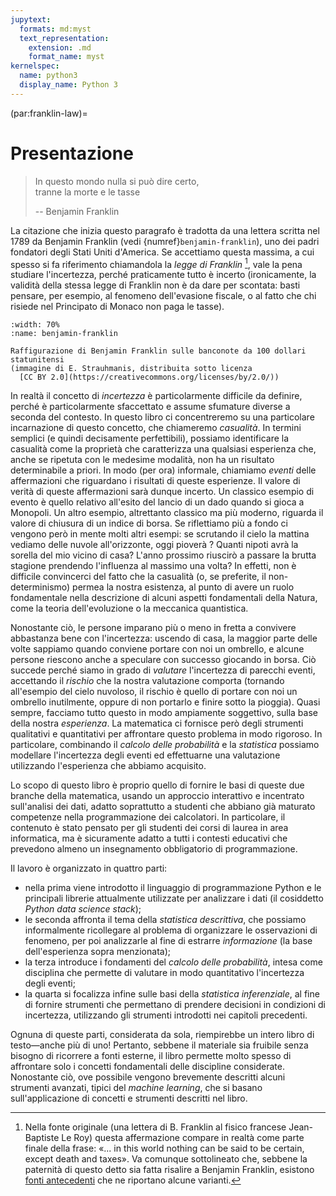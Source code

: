 ```yaml
---
jupytext:
  formats: md:myst
  text_representation:
    extension: .md
    format_name: myst
kernelspec:
  name: python3
  display_name: Python 3
---
```


(par:franklin-law)=
# Presentazione

> In questo mondo nulla si può dire certo,<br/>
> tranne la morte e le tasse
>
> -- Benjamin Franklin

La citazione che inizia questo paragrafo è tradotta da una lettera scritta nel
1789 da Benjamin Franklin (vedi {numref}`benjamin-franklin`), uno dei padri
fondatori degli Stati Uniti d'America. Se accettiamo questa massima, a cui
spesso si fa riferimento chiamandola la _legge di Franklin_
[^citazione-franklin], vale la pena studiare l'incertezza, perché
praticamente tutto è incerto (ironicamente, la validità della stessa legge di
Franklin non è da dare per scontata: basti pensare, per esempio, al fenomeno
dell'evasione fiscale, o al fatto che chi risiede nel Principato di Monaco non
paga le tasse).


```{figure} https://live.staticflickr.com/2869/9544834557_b844c48e78_b.jpg
:width: 70%
:name: benjamin-franklin

Raffigurazione di Benjamin Franklin sulle banconote da 100 dollari statunitensi
(immagine di E. Strauhmanis, distribuita sotto licenza
  [CC BY 2.0](https://creativecommons.org/licenses/by/2.0/))
```

In realtà il concetto di _incertezza_ è particolarmente difficile da definire,
perché è particolarmente sfaccettato e assume sfumature diverse a seconda del
contesto. In questo libro ci concentreremo su una particolare incarnazione di
questo concetto, che chiameremo _casualità_.
In termini semplici (e quindi decisamente perfettibili), possiamo identificare
la casualità come la proprietà che caratterizza una qualsiasi esperienza che,
anche se ripetuta con le medesime modalità, non ha un risultato determinabile a
priori. In modo (per ora) informale, chiamiamo _eventi_ delle affermazioni
che riguardano i risultati di queste esperienze. Il valore di verità di queste
affermazioni sarà dunque incerto.
Un classico esempio di evento è quello relativo all'esito del lancio di un dado
quando si gioca a Monopoli. Un altro esempio, altrettanto classico ma più
moderno, riguarda il valore di chiusura di un indice di borsa. Se riflettiamo
più a fondo ci vengono però in mente molti altri esempi: se scrutando il cielo
la mattina vediamo delle nuvole all'orizzonte, oggi pioverà ? Quanti nipoti
avrà la sorella del mio vicino di casa? L'anno prossimo riuscirò a passare la
brutta stagione prendendo l'influenza al massimo una volta? In effetti, non è
difficile convincerci del fatto che la casualità (o, se preferite, il
non-determinismo) permea la nostra esistenza, al punto di avere un ruolo
fondamentale nella descrizione di alcuni aspetti fondamentali della Natura,
come la teoria dell'evoluzione o la meccanica quantistica.

Nonostante ciò, le persone imparano più o meno in fretta a convivere abbastanza
bene con l'incertezza: uscendo di casa, la maggior parte delle volte sappiamo
quando conviene portare con noi un ombrello, e alcune persone riescono anche a
speculare con successo giocando in borsa. Ciò succede perché siamo in grado di
_valutare_ l'incertezza di parecchi eventi, accettando il _rischio_ che la
nostra valutazione comporta (tornando all'esempio del cielo nuvoloso, il
rischio è quello di portare con noi un ombrello inutilmente, oppure di non
portarlo e finire sotto la pioggia). Quasi sempre, facciamo tutto questo in
modo ampiamente soggettivo, sulla base della nostra _esperienza_. La matematica
ci fornisce però degli strumenti qualitativi e quantitativi per affrontare
questo problema in modo rigoroso. In particolare, combinando il
_calcolo delle probabilità_ e la _statistica_ possiamo modellare l'incertezza
degli eventi ed effettuarne una valutazione utilizzando l'esperienza che
abbiamo acquisito.

Lo scopo di questo libro è proprio quello di fornire le basi di queste due
branche della matematica, usando un approccio interattivo e incentrato
sull'analisi dei dati, adatto soprattutto a studenti che abbiano già maturato
competenze nella programmazione dei calcolatori. In particolare, il contenuto è
stato pensato per gli studenti dei corsi di laurea in area informatica, ma è
sicuramente adatto a tutti i contesti educativi che prevedono almeno un
insegnamento obbligatorio di programmazione.

Il lavoro è organizzato in quattro parti:

- nella prima viene introdotto il linguaggio di programmazione Python e le
  principali librerie attualmente utilizzate per analizzare i dati (il
  cosiddetto _Python data science stack_);
- le seconda affronta il tema della _statistica descrittiva_, che possiamo
  informalmente ricollegare al problema di organizzare le osservazioni di
  fenomeno, per poi analizzarle al fine di estrarre _informazione_ (la base
  dell'esperienza sopra menzionata);
- la terza introduce i fondamenti del _calcolo delle probabilità_, intesa
  come disciplina che permette di valutare in modo quantitativo l'incertezza
  degli eventi;
- la quarta si focalizza infine sulle basi della _statistica inferenziale_,
  al fine di fornire strumenti che permettano di prendere decisioni
  in condizioni di incertezza, utilizzando gli strumenti introdotti nei capitoli
  precedenti.

Ognuna di queste parti, considerata da sola, riempirebbe un intero libro di
testo&mdash;anche più di uno! Pertanto, sebbene il materiale sia fruibile
senza bisogno di ricorrere a fonti esterne, il libro permette molto spesso di
affrontare solo i concetti fondamentali delle discipline considerate.
Nonostante ciò, ove possibile vengono brevemente descritti alcuni strumenti
avanzati, tipici del _machine learning_, che si basano sull'applicazione di
concetti e strumenti descritti nel libro.


[^citazione-franklin]: Nella fonte originale (una lettera di B. Franklin al
fisico francese Jean-Baptiste Le Roy) questa affermazione compare in realtà
come parte finale della frase: «... in this world nothing can be said to be
certain, except death and taxes». Va comunque sottolineato che, sebbene la
paternità di questo detto sia fatta risalire a Benjamin Franklin, esistono
[fonti antecedenti](wiki:Death_and_taxes_(idiom)) che ne riportano alcune
varianti.
